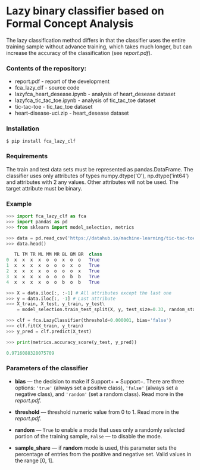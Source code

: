 # Lazy binary classifier based on Formal Concept Analysis

The lazy classification method differs in that the classifier uses the entire training sample without advance training, which takes much longer, but can increase the accuracy of the classification (see _report.pdf_).

### Contents of the repository:
* report.pdf - report of the development
* fca_lazy_clf - source code
* lazyfca_heart_desease.ipynb - analysis of heart_desease dataset 
* lazyfca_tic_tac_toe.ipynb - analysis of tic_tac_toe dataset 
* tic-tac-toe - tic_tac_toe dataset
* heart-disease-uci.zip - heart_desease dataset

### Installation

```sh
$ pip install fca_lazy_clf
```

###  Requirements

The train and test data sets must be represented as pandas.DataFrame. The classifier uses only attributes of types numpy.dtype('O'), np.dtype('int64') and attributes with 2 any values. Other attributes will not be used. The target attribute must be binary.

### Example

```python
>>> import fca_lazy_clf as fca
>>> import pandas as pd
>>> from sklearn import model_selection, metrics

>>> data = pd.read_csv('https://datahub.io/machine-learning/tic-tac-toe-endgame/r/tic-tac-toe.csv')
>>> data.head()

   TL TM TR ML MM MR BL BM BR  class
0  x  x  x  x  o  o  x  o  o   True
1  x  x  x  x  o  o  o  x  o   True
2  x  x  x  x  o  o  o  o  x   True
3  x  x  x  x  o  o  o  b  b   True
4  x  x  x  x  o  o  b  o  b   True

>>> X = data.iloc[:, :-1] # All attributes except the last one
>>> y = data.iloc[:, -1] # Last attribute
>>> X_train, X_test, y_train, y_test\
    = model_selection.train_test_split(X, y, test_size=0.33, random_state=0)

>>> clf = fca.LazyClassifier(threshold=0.000001, bias='false')
>>> clf.fit(X_train, y_train)
>>> y_pred = clf.predict(X_test)

>>> print(metrics.accuracy_score(y_test, y_pred))

0.9716088328075709
```

### Parameters of the classifier

* __bias__ — the decision to make if Support+ = Support−. There are three options: ```'true'``` (always set a positive class), ```'false'``` (always set a negative class), and ```'random'``` (set a random class). Read more in the _report.pdf_.
* __threshold__ — threshold numeric value from 0 to 1. Read more in the _report.pdf_.

* __random__ — ```True``` to enable a mode that uses only a randomly selected portion of the training sample, ```False``` — to disable the mode.
* __sample_share__ — if __random__ mode is used, this parameter sets the percentage of entries from the positive and negative set. Valid values in the range [0, 1].
